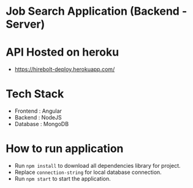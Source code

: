 # Job Search Application (Backend - Server)
# API Hosted on heroku
  * https://hirebolt-deploy.herokuapp.com/
# Tech Stack
  * Frontend : Angular
  * Backend : NodeJS
  * Database : MongoDB
 
# How to run application
  * Run `npm install` to download all dependencies library for project.
  * Replace `connection-string` for local database connection.
  * Run `npm start` to start the application.
  
